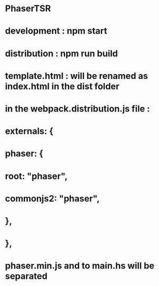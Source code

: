 # PhaserTSR
# development : npm start
# distribution : npm run build
# template.html : will be renamed as index.html in the dist folder
# in the webpack.distribution.js file :
# externals: {
#       phaser: {
#        root: "phaser",
#       commonjs2: "phaser",
#     },
# },
# phaser.min.js and to main.hs will be separated

